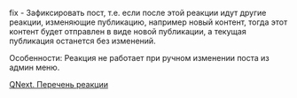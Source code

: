 
fix - Зафиксировать пост, т.е. если после этой реакции идут другие реакции, изменяющие публикацию, например новый контент, тогда этот контент будет отправлен в виде новой публикации, а текущая публикация останется без изменений.

Особенности:
Реакция не работает при ручном изменении поста из админ меню.



[QNext. Перечень реакции](/ph/QNext-admin-reaction-about-05-01)
